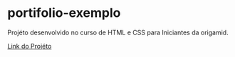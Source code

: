 # portifolio-exemplo

Projéto desenvolvido no curso de HTML e CSS para Iniciantes da origamid.

[Link do Projéto](https://laercioaraujo25.github.io/portifolio-exemplo/)

